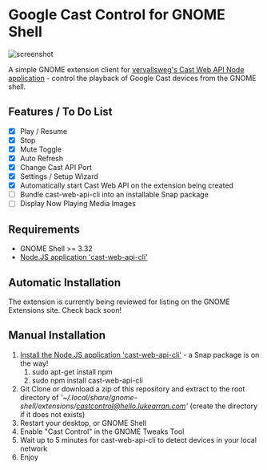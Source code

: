 # Google Cast Control for GNOME Shell

![screenshot](https://raw.githubusercontent.com/lukearran/castcontrol-hello.lukearran.com/master/screenshot.png)

A simple GNOME extension client for [vervallsweg's Cast Web API Node application](https://github.com/vervallsweg/cast-web-api-cli) - control the playback of Google Cast devices from the GNOME shell.

## Features / To Do List

- [X] Play / Resume
- [X] Stop
- [X] Mute Toggle
- [X] Auto Refresh
- [X] Change Cast API Port
- [X] Settings / Setup Wizard
- [X] Automatically start Cast Web API on the extension being created
- [ ] Bundle cast-web-api-cli into an installable Snap package
- [ ] Display Now Playing Media Images

## Requirements

* GNOME Shell >= 3.32
* [Node.JS application 'cast-web-api-cli'](https://github.com/lukearran/cast-web-api-cli)

## Automatic Installation

The extension is currently being reviewed for listing on the GNOME Extensions site. Check back soon!

## Manual Installation

1. [Install the Node.JS application 'cast-web-api-cli'](https://github.com/lukearran/cast-web-api-cli) - a Snap package is on the way!
    1. sudo apt-get install npm
    2. sudo npm install cast-web-api-cli
2. Git Clone or download a zip of this repository and extract to the root directory of *'~/.local/share/gnome-shell/extensions/castcontrol@hello.lukearran.com'* (create the directory if it does not exists)
3. Restart your desktop, or GNOME Shell
4. Enable "Cast Control" in the GNOME Tweaks Tool
5. Wait up to 5 minutes for cast-web-api-cli to detect devices in your local network 
6. Enjoy